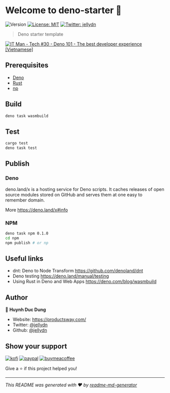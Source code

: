 # Welcome to deno-starter 👋

![Version](https://img.shields.io/badge/version-0.1.0-blue.svg?cacheSeconds=2592000)
[![License: MIT](https://img.shields.io/badge/License-MIT-yellow.svg)](#)
[![Twitter: jellydn](https://img.shields.io/twitter/follow/jellydn.svg?style=social)](https://twitter.com/jellydn)

> Deno starter template

[![IT Man - Tech #30 - Deno 101 - The best developer experience [Vietnamese]](https://i.ytimg.com/vi/ocLNcwm4xUs/hqdefault.jpg)](https://www.youtube.com/watch?v=ocLNcwm4xUs)

## Prerequisites

- [Deno](https://deno.land/#installation)
- [Rust](https://rustup.rs/)
- [np](https://github.com/sindresorhus/np)

## Build

```sh
deno task wasmbuild
```

## Test

```sh
cargo test
deno task test
```

## Publish

### Deno

deno.land/x is a hosting service for Deno scripts. It caches releases of open source modules stored on GitHub and serves them at one easy to remember domain.

More https://deno.land/x#info

### NPM

```sh
deno task npm 0.1.0
cd npm
npm publish # or np
```

## Useful links

- dnt: Deno to Node Transform https://github.com/denoland/dnt
- Deno testing https://deno.land/manual/testing
- Using Rust in Deno and Web Apps https://deno.com/blog/wasmbuild

## Author

👤 **Huynh Duc Dung**

- Website: https://productsway.com/
- Twitter: [@jellydn](https://twitter.com/jellydn)
- Github: [@jellydn](https://github.com/jellydn)

## Show your support

[![kofi](https://img.shields.io/badge/Ko--fi-F16061?style=for-the-badge&logo=ko-fi&logoColor=white)](https://ko-fi.com/dunghd)
[![paypal](https://img.shields.io/badge/PayPal-00457C?style=for-the-badge&logo=paypal&logoColor=white)](https://paypal.me/dunghd)
[![buymeacoffee](https://img.shields.io/badge/Buy_Me_A_Coffee-FFDD00?style=for-the-badge&logo=buy-me-a-coffee&logoColor=black)](https://www.buymeacoffee.com/dunghd)

Give a ⭐️ if this project helped you!

---

_This README was generated with ❤️ by [readme-md-generator](https://github.com/kefranabg/readme-md-generator)_
